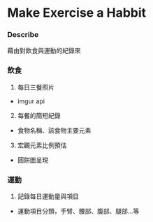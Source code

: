# Make Exercise a Habbit

### Describe
藉由對飲食與運動的紀錄來

### 飲食
1. 每日三餐照片
  - imgur api
2. 每餐的簡短紀錄
  - 食物名稱、該食物主要元素
3. 宏觀元素比例預估
  - 圓餅圖呈現

### 運動
1. 記錄每日運動量與項目
  - 運動項目分類，手臂、腰部、腹部、腿部...等

